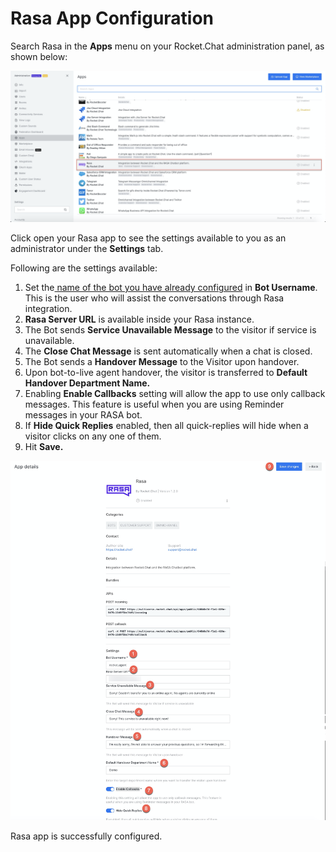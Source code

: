 # Rasa App Configuration

Search Rasa in the **Apps** menu on your Rocket.Chat administration panel, as shown below:

![](<../../../../../../.gitbook/assets/image (461) (1) (1).png>)

Click open your Rasa app to see the settings available to you as an administrator under the **Settings** tab.

Following are the settings available:

1. Set the[ name of the bot you have already configured](https://docs.rocket.chat/guides/apps-guides/omnichannel-apps/dialogflow-app/dialogflow-app-configuration/bot-user-configuration) in **Bot Username**. This is the user who will assist the conversations through Rasa integration.
2. **Rasa Server URL** is available inside your Rasa instance.
3. The Bot sends **Service Unavailable Message** to the visitor if service is unavailable.
4. The **Close Chat Message** is sent automatically when a chat is closed.
5. The Bot sends a **Handover Message** to the Visitor upon handover.
6. Upon bot-to-live agent handover, the visitor is transferred to **Default Handover Department Name.**
7. Enabling **Enable Callbacks** setting will allow the app to use only callback messages. This feature is useful when you are using Reminder messages in your RASA bot.
8. If **Hide Quick Replies** enabled, then all quick-replies will hide when a visitor clicks on any one of them.
9. Hit **Save.**

![](<../../../../../../.gitbook/assets/image (469).png>)

Rasa app is successfully configured.
